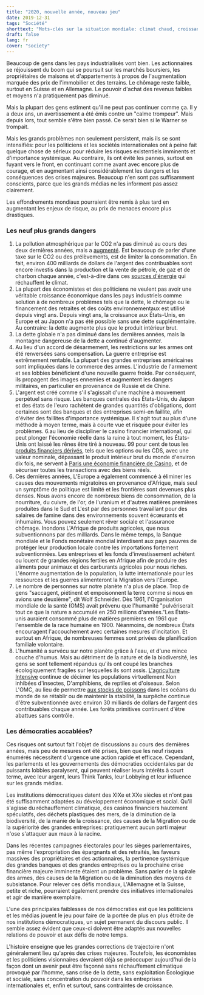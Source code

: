 ```yaml
---
title: "2020, nouvelle année, nouveau jeu"
date: 2019-12-31
tags: "Société"
shorttext: "Mots-clés sur la situation mondiale: climat chaud, croissance sans tête et politique monétaire, manie des armes, Migration, croissance démographique."
draft: false
lang: fr
cover: "society"
---
```


Beaucoup de gens dans les pays industrialisés vont bien. Les actionnaires se réjouissent du boom qui se poursuit sur les marchés boursiers, les propriétaires de maisons et d'appartements à propos de l'augmentation marquée des prix de l'immobilier et des terrains. Le chômage reste faible, surtout en Suisse et en Allemagne. Le pouvoir d'achat des revenus faibles et moyens n'a pratiquement pas diminué.

Mais la plupart des gens estiment qu'il ne peut pas continuer comme ça. Il y a deux ans, un avertissement a été émis contre un "calme trompeur". Mais depuis lors, tout semble s'être bien passé. Ce serait bien si le Warner se trompait.

Mais les grands problèmes non seulement persistent, mais ils se sont intensifiés: pour les politiciens et les sociétés internationales ont à peine fait quelque chose de sérieux pour réduire les risques existentiels imminents et d'importance systémique. Au contraire, ils ont évité les pannes, surtout en fuyant vers le front, en continuant comme avant avec encore plus de courage, et en augmentant ainsi considérablement les dangers et les conséquences des crises majeures. Beaucoup n'en sont pas suffisamment conscients, parce que les grands médias ne les informent pas assez clairement.

Les effondrements mondiaux pourraient être remis à plus tard en augmentant les enjeux de risque, au prix de menaces encore plus drastiques.

### Les neuf plus grands dangers

  1. La pollution atmosphérique par le CO2 n'a pas diminué au cours des deux dernières années, mais a [augmenté](https://www.iea.org/reports/world-energy-outlook-2019 "World Energy Outlook 2019"). Est beaucoup de parler d'une taxe sur le CO2 ou des prélèvements, est de limiter la consommation. En fait, environ 400 milliards de dollars de l'argent des contribuables sont encore investis dans la production et la vente de pétrole, de gaz et de charbon chaque année, c'est-à-dire dans ces [sources d'énergie](https://www.iisd.org/search/?qu=subsidies+fossil+fuels "Search IISD") qui réchauffent le climat.
  2. La plupart des économistes et des politiciens ne veulent pas avoir une véritable croissance économique dans les pays industriels comme solution à de nombreux problèmes tels que la dette, le chômage ou le financement des retraites et des coûts environnementaux est utilisé depuis vingt ans. Depuis vingt ans, la croissance aux États-Unis, en Europe et au Japon n'a pas été possible sans une dette supplémentaire. Au contraire: la dette augmente plus que le produit intérieur brut.
  3. La dette globale n'a pas diminué dans les dernières années, mais la montagne dangereuse de la dette a continué d'augmenter.
  4. Au lieu d'un accord de désarmement, les restrictions sur les armes ont été renversées sans compensation. La guerre entreprise est extrêmement rentable. La plupart des grandes entreprises américaines sont impliquées dans le commerce des armes. L'industrie de l'armement et ses lobbies bénéficient d'une nouvelle guerre froide. Par conséquent, ils propagent des images ennemies et augmentent les dangers militaires, en particulier en provenance de Russie et de Chine.
  5. L'argent est créé comme s'il s'agissait d'une machine à mouvement perpétuel sans risque. Les banques centrales des États-Unis, du Japon et des états de l'euro rachètent de grandes quantités d'obligations, dont certaines sont des banques et des entreprises semi-en faillite, afin d'éviter des faillites d'importance systémique. Il s'agit tout au plus d'une méthode à moyen terme, mais à courte vue et risquée pour éviter les problèmes.
  6.au lieu de discipliner le casino financier international, qui peut plonger l'économie réelle dans la ruine à tout moment, les États-Unis ont laissé les rênes être tiré à nouveau. 99 pour cent de tous les [produits financiers dérivés](https://deutsch.rt.com/wirtschaft/55713-marc-chesney-finanzprofessor-universitaet-zuerich-globale-finanzpolitik-gefaehrdet-demokratie/ "Marc Chesney, Finanzprofessor der Universität Zürich: 'Globale Finanzpolitik gefährdet Demokratie'"), tels que les options ou les CDS, avec une valeur nominale, dépassant le produit intérieur brut du monde d'environ dix fois, ne servent à [Paris une économie financière de Casino](https://www.investopedia.com/articles/trading/11/automated-trading-systems.asp "Automated Trading Systems: The Pros and Cons"), et de sécuriser toutes les transactions avec des biens réels.
  7. Ces dernières années, L'Europe a également commencé à éliminer les causes des mouvements migratoires en provenance d'Afrique, mais seul un symptôme de politique est limité et les frontières sont devenues plus denses. Nous avons encore de nombreux biens de consommation, de la nourriture, du cuivre, de l'or, de l'uranium et d'autres matières premières produites dans le Sud et L'est par des personnes travaillant pour des salaires de famine dans des environnements souvent écœurants et inhumains. Vous pouvez seulement rêver sociale et l'assurance chômage. Inondons L'Afrique de produits agricoles, que nous subventionnons par des milliards. Dans le même temps, la Banque mondiale et le Fonds monétaire mondial interdisent aux pays pauvres de protéger leur production locale contre les importations fortement subventionnées. Les entreprises et les fonds d'investissement achètent ou louent de grandes régions fertiles en Afrique afin de produire des aliments pour animaux et des carburants agricoles pour nous riches. L'énorme augmentation de la population, la lutte internationale pour les ressources et les guerres alimenteront la Migration vers l'Europe.
  8. Le nombre de personnes sur notre planète n'a plus de place. Trop de gens "saccagent, piétinent et empoisonnent la terre comme si nous en avions une deuxième", dit Wolf Schneider. Dès 1961, l'Organisation mondiale de la santé (OMS) avait prévenu que l'humanité "pulvériserait tout ce que la nature a accumulé en 250 millions d'années."Les États-unis auraient consommé plus de matières premières en 1961 que l'ensemble de la race humaine en 1900. Néanmoins, de nombreux États encouragent l'accouchement avec certaines mesures d'incitation. Et surtout en Afrique, de nombreuses femmes sont privées de planification familiale volontaire.
  9. L'humanité a survécu sur notre planète grâce à l'eau, et d'une mince couche d'humus. Mais au détriment de la nature et de la biodiversité, les gens se sont tellement répandus qu'ils ont coupé les branches écologiquement fragiles sur lesquelles ils sont assis. [L'agriculture Intensive](https://www.birdlife.org/europe-and-central-asia/open-letter-reform-cap "Open letter to MEPs | Reform the CAP: harmful agriculture is destroying nature") continue de décimer les populations virtuellement Non inhibées d'insectes, D'amphibiens, de reptiles et d'oiseaux. Selon L'OMC, au lieu de permettre [aux stocks de poissons](https://www.tagesanzeiger.ch/wirtschaft/standard/WTO-soll-die-subventionierte-Pluenderung-der-Meere-stoppen/story/22600974 "WTO soll die subventionierte Plünderung der Meere stoppen") dans les océans du monde de se rétablir ou de maintenir la stabilité, la surpêche continue d'être subventionnée avec environ 30 milliards de dollars de l'argent des contribuables chaque année. Les forêts primitives continuent d'être abattues sans contrôle.

### Les démocraties accablées?

Ces risques ont surtout fait l'objet de discussions au cours des dernières années, mais peu de mesures ont été prises, bien que les neuf risques énumérés nécessitent d'urgence une action rapide et efficace. Cependant, les parlements et les gouvernements des démocraties occidentales par de puissants lobbies paralysent, qui peuvent réaliser leurs intérêts à court terme, avec leur argent, leurs Think Tanks, leur Lobbying et leur influence sur les grands médias.

Les institutions démocratiques datent des XIXe et XXe siècles et n'ont pas été suffisamment adaptées au développement économique et social. Qu'il s'agisse du réchauffement climatique, des casinos financiers hautement spéculatifs, des déchets plastiques des mers, de la diminution de la biodiversité, de la manie de la croissance, des causes de la Migration ou de la supériorité des grandes entreprises: pratiquement aucun parti majeur n'ose s'attaquer aux maux à la racine.

Dans les récentes campagnes électorales pour les sièges parlementaires, pas même l'expropriation des épargnants et des retraités, les faveurs massives des propriétaires et des actionnaires, la pertinence systémique des grandes banques et des grandes entreprises ou la prochaine crise financière majeure imminente étaient un problème. Sans parler de la spirale des armes, des causes de la Migration ou de la diminution des moyens de subsistance. Pour relever ces défis mondiaux, L'Allemagne et la Suisse, petite et riche, pourraient également prendre des initiatives internationales et agir de manière exemplaire.

L'une des principales faiblesses de nos démocraties est que les politiciens et les médias jouent le jeu pour faire de la portée de plus en plus étroite de nos institutions démocratiques, un sujet permanent du discours public. Il semble assez évident que ceux-ci doivent être adaptés aux nouvelles relations de pouvoir et aux défis de notre temps.

L'histoire enseigne que les grandes corrections de trajectoire n'ont généralement lieu qu'après des crises majeures. Toutefois, les économistes et les politiciens visionnaires devraient déjà se préoccuper aujourd'hui de la façon dont un avenir peut être façonné sans réchauffement climatique provoqué par l'homme, sans crise de la dette, sans exploitation Écologique et sociale, sans concentration du pouvoir dans les entreprises internationales et, enfin et surtout, sans contraintes de croissance.
